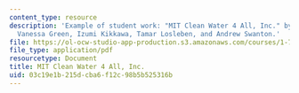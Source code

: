 ```yaml
---
content_type: resource
description: 'Example of student work: "MIT Clean Water 4 All, Inc." by Cash Fitzpatrick,
  Vanessa Green, Izumi Kikkawa, Tamar Losleben, and Andrew Swanton.'
file: https://ol-ocw-studio-app-production.s3.amazonaws.com/courses/1-782-environmental-engineering-masters-of-engineering-project-fall-2007-spring-2008/03c19e1b215dcba6f12c98b5b525316b_fall_ghana.pdf
file_type: application/pdf
resourcetype: Document
title: MIT Clean Water 4 All, Inc.
uid: 03c19e1b-215d-cba6-f12c-98b5b525316b
---
```

